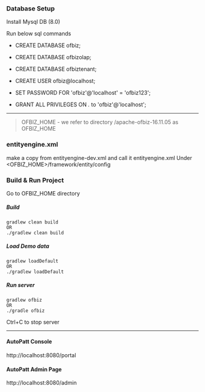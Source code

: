 

### Database Setup
Install Mysql DB (8.0)

Run below sql commands 
* CREATE DATABASE ofbiz;
* CREATE DATABASE ofbizolap;
* CREATE DATABASE ofbiztenant;
* CREATE USER ofbiz@localhost;

* SET PASSWORD FOR 'ofbiz'@'localhost' = 'ofbiz123';

* GRANT ALL PRIVILEGES ON *.* to 'ofbiz'@'localhost';


---

> OFBIZ_HOME - we refer to directory /apache-ofbiz-16.11.05 as OFBIZ_HOME

### entityengine.xml

make a copy from entityengine-dev.xml and call it entityengine.xml
Under <OFBIZ_HOME>/framework/entity/config



### Build & Run Project

Go to OFBIZ_HOME directory 

##### Build
~~~
gradlew clean build 
OR
./gradlew clean build
~~~

##### Load Demo data
~~~
gradlew loadDefault
OR 
./gradlew loadDefault
~~~

##### Run server
~~~
gradlew ofbiz
OR
./gradle ofbiz
~~~

Ctrl+C to stop server
 

---

#### AutoPatt Console

http://localhost:8080/portal

#### AutoPatt Admin Page

http://localhost:8080/admin